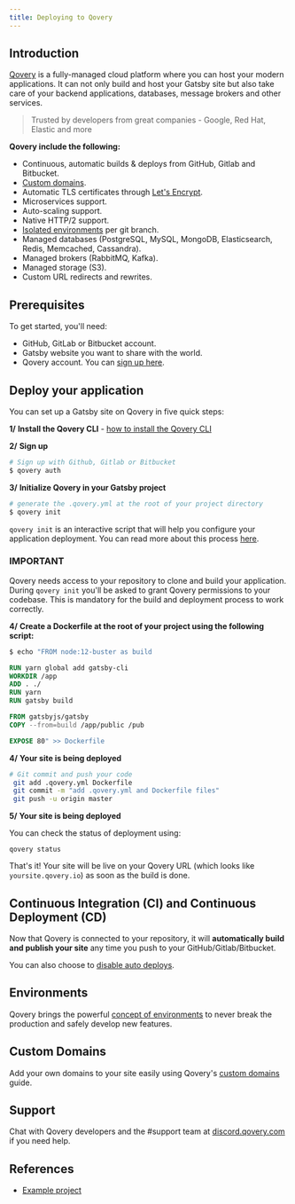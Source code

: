 ```yaml
---
title: Deploying to Qovery
---
```


## Introduction

[Qovery](https://www.qovery.com) is a fully-managed cloud platform where you can host your modern applications. It can not only build and host your Gatsby site but also take care of your backend applications, databases, message brokers and other services.

> Trusted by developers from great companies - Google, Red Hat, Elastic and more

**Qovery include the following:**

- Continuous, automatic builds & deploys from GitHub, Gitlab and Bitbucket.
- [Custom domains](https://docs.qovery.com/services/network/dns).
- Automatic TLS certificates through [Let's Encrypt](https://letsencrypt.org).
- Microservices support.
- Auto-scaling support.
- Native HTTP/2 support.
- [Isolated environments](https://docs.qovery.com/extending-qovery/branches-and-environments) per git branch.
- Managed databases (PostgreSQL, MySQL, MongoDB, Elasticsearch, Redis, Memcached, Cassandra).
- Managed brokers (RabbitMQ, Kafka).
- Managed storage (S3).
- Custom URL redirects and rewrites.

## Prerequisites
To get started, you'll need:

- GitHub, GitLab or Bitbucket account.
- Gatsby website you want to share with the world.
- Qovery account. You can [sign up here](https://start.qovery.com).

## Deploy your application

You can set up a Gatsby site on Qovery in five quick steps:

**1/** **Install the Qovery CLI** - [how to install the Qovery CLI](https://docs.qovery.com/extending-qovery/cli)

**2/** **Sign up**

```bash
# Sign up with Github, Gitlab or Bitbucket
$ qovery auth
```

**3/** **Initialize Qovery in your Gatsby project**

```bash
# generate the .qovery.yml at the root of your project directory
$ qovery init
```

`qovery init` is an interactive script that will help you configure your application deployment. You can read more about this process [here](https://docs.qovery.com/quickstart/getting-started#qovery-initialization).

### IMPORTANT
Qovery needs access to your repository to clone and build your application. During `qovery init` you'll be asked to grant Qovery permissions to your codebase. This is mandatory for the build and deployment process to work correctly.

**4/** **Create a Dockerfile at the root of your project using the following script:**

```Dockerfile
$ echo "FROM node:12-buster as build

RUN yarn global add gatsby-cli
WORKDIR /app
ADD . ./
RUN yarn
RUN gatsby build

FROM gatsbyjs/gatsby
COPY --from=build /app/public /pub

EXPOSE 80" >> Dockerfile
```

**4/** **Your site is being deployed**

```bash
# Git commit and push your code
 git add .qovery.yml Dockerfile
 git commit -m "add .qovery.yml and Dockerfile files"
 git push -u origin master
```

**5/** **Your site is being deployed**

You can check the status of deployment using:

```shell
qovery status
```

That's it! Your site will be live on your Qovery URL (which looks like `yoursite.qovery.io`) as soon as the build is done.

## Continuous Integration (CI) and Continuous Deployment (CD)

Now that Qovery is connected to your repository, it will **automatically build and publish your site** any time you push to your GitHub/Gitlab/Bitbucket.

You can also choose to [disable auto deploys](https://docs.qovery.com/extending-qovery/branches-and-environments#restrict-branches-deployments).

## Environments

Qovery brings the powerful [concept of environments](https://docs.qovery.com/extending-qovery/branches-and-environments) to never break the production and safely develop new features.

## Custom Domains

Add your own domains to your site easily using Qovery's [custom domains](https://docs.qovery.com/services/network/dns) guide.

## Support

Chat with Qovery developers and the #support team at [discord.qovery.com](https://discord.qovery.com) if you need help.

## References

- [Example project](https://docs.qovery.com/quickstart/examples/deploy-a-gatsby-application)
